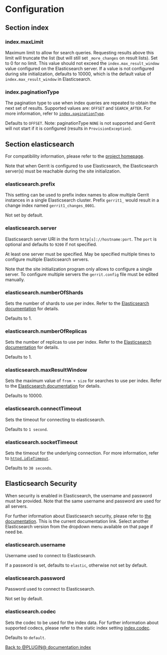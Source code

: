 # Configuration

## Section index

### index.maxLimit

Maximum limit to allow for search queries. Requesting results above this limit will truncate the
list (but will still set `_more_changes` on result lists). Set to 0 for no limit. This value
should not exceed the `index.max_result_window` value configured on the Elasticsearch server. If a
value is not configured during site initialization, defaults to 10000, which is the default value
of `index.max_result_window` in Elasticsearch.

### index.paginationType

The pagination type to use when index queries are repeated to obtain the next set of results.
Supported values are: `OFFSET` and `SEARCH_AFTER`. For more information, refer to
[`index.paginationType`](https://gerrit-review.googlesource.com/Documentation/config-gerrit.html#index.paginationType).

Defaults to `OFFSET`.
Note: paginationType `NONE` is not supported and Gerrit will not start if it is configured (results
in `ProvisionException`).

## Section elasticsearch

For compatibility information, please refer to the [project homepage](https://www.gerritcodereview.com/elasticsearch.html).

Note that when Gerrit is configured to use Elasticsearch, the Elasticsearch
server(s) must be reachable during the site initialization.

### elasticsearch.prefix

This setting can be used to prefix index names to allow multiple Gerrit instances in a single
Elasticsearch cluster. Prefix `gerrit1_` would result in a change index named
`gerrit1_changes_0001`.

Not set by default.

### elasticsearch.server

Elasticsearch server URI in the form `http[s]://hostname:port`. The `port` is optional and defaults
to `9200` if not specified.

At least one server must be specified. May be specified multiple times to configure multiple
Elasticsearch servers.

Note that the site initialization program only allows to configure a single
server. To configure multiple servers the `gerrit.config` file must be edited
manually.

### elasticsearch.numberOfShards

Sets the number of shards to use per index. Refer to the
[Elasticsearch documentation](https://www.elastic.co/guide/en/elasticsearch/reference/current/index-modules.html#_static_index_settings) for details.

Defaults to 1.

### elasticsearch.numberOfReplicas

Sets the number of replicas to use per index. Refer to the
[Elasticsearch documentation](https://www.elastic.co/guide/en/elasticsearch/reference/current/index-modules.html#dynamic-index-settings) for details.

Defaults to 1.

### elasticsearch.maxResultWindow

Sets the maximum value of `from + size` for searches to use per index. Refer to the
[Elasticsearch documentation](https://www.elastic.co/guide/en/elasticsearch/reference/current/index-modules.html#dynamic-index-settings) for details.

Defaults to 10000.

### elasticsearch.connectTimeout

Sets the timeout for connecting to elasticsearch.

Defaults to `1 second`.

### elasticsearch.socketTimeout

Sets the timeout for the underlying connection. For more information, refer to
[`httpd.idleTimeout`](https://gerrit-documentation.storage.googleapis.com/Documentation/3.5.2/config-gerrit.html#httpd.idleTimeout).

Defaults to `30 seconds`.

## Elasticsearch Security

When security is enabled in Elasticsearch, the username and password must be provided. Note that
the same username and password are used for all servers.

For further information about Elasticsearch security, please refer to
[the documentation](https://www.elastic.co/guide/en/elasticsearch/reference/current/security-getting-started.html). This is the current documentation link. Select another Elasticsearch version from the dropdown menu available on that page if need be.

### elasticsearch.username

Username used to connect to Elasticsearch.

If a password is set, defaults to `elastic`, otherwise not set by default.

### elasticsearch.password

Password used to connect to Elasticsearch.

Not set by default.

### elasticsearch.codec

Sets the codec to be used for the index data. For further information about supported codecs, please refer to the static index setting
[index.codec](https://www.elastic.co/guide/en/elasticsearch/reference/current/index-modules.html#index-codec).

Defaults to `default`.

[Back to @PLUGIN@ documentation index][index]

[index]: index.html
